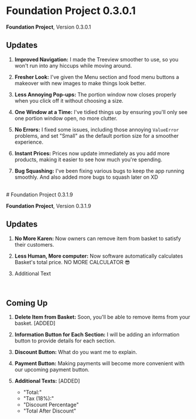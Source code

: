 # Foundation Project 0.3.0.1

**Foundation Project**, Version 0.3.0.1

## Updates

1. **Improved Navigation:** I made the Treeview smoother to use, so you won't run into any hiccups while moving around.

2. **Fresher Look:** I've given the Menu section and food menu buttons a makeover with new images to make things look better.

3. **Less Annoying Pop-ups:** The portion window now closes properly when you click off it without choosing a size.

4. **One Window at a Time:** I've tidied things up by ensuring you'll only see one portion window open, no more clutter.

5. **No Errors:** I fixed some issues, including those annoying `ValueError` problems, and set "Small" as the default portion size for a smoother experience.

6. **Instant Prices:** Prices now update immediately as you add more products, making it easier to see how much you're spending.

7. **Bug Squashing:** I've been fixing various bugs to keep the app running smoothly. And also added more bugs to squash later on XD


<br>
# Foundation Project 0.3.1.9

**Foundation Project**, Version 0.3.1.9

## Updates

1. **No More Karen:** Now owners can remove item from basket to satisfy their customers.

2. **Less Human, More computer:** Now software automatically calculates Basket's total price. NO MORE CALCULATOR 😎

3. Additional Text

<br>

## Coming Up

1. **Delete Item from Basket:** Soon, you'll be able to remove items from your basket. [ADDED]

2. **Information Button for Each Section:** I will be adding an information button to provide details for each section.

3. **Discount Button:** What do you want me to explain.

4. **Payment Button:** Making payments will become more convenient with our upcoming payment button.

5. **Additional Texts:** [ADDED]
   - "Total:"
   - "Tax (18%):"
   - "Discount Percentage"
   - "Total After Discount"
